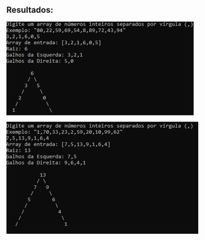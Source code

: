 ## Resultados:

![Tarefa2](https://github.com/DiogoR3/ProvaParadigmaBusiness/blob/master/Tarefa2/ResultadoTarefa2_1.PNG?raw=true)

![Tarefa2](https://github.com/DiogoR3/ProvaParadigmaBusiness/blob/master/Tarefa2/ResultadoTarefa2_2.PNG?raw=true)